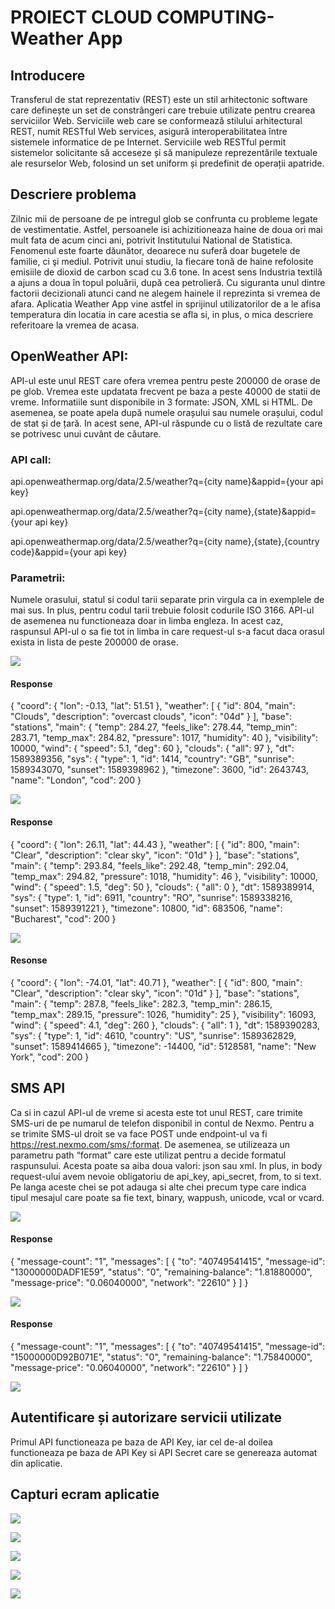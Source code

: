 # PROIECT CLOUD COMPUTING- Weather App

## Introducere

Transferul de stat reprezentativ (REST) este un stil arhitectonic software care definește un set de constrângeri care trebuie utilizate pentru crearea serviciilor Web. Serviciile web care se conformează stilului arhitectural REST, numit RESTful Web services, asigură interoperabilitatea între sistemele informatice de pe Internet. Serviciile web RESTful permit sistemelor solicitante să acceseze și să manipuleze reprezentările textuale ale resurselor Web, folosind un set uniform și predefinit de operații apatride. 

## Descriere problema

Zilnic mii de persoane de pe intregul glob se confrunta cu probleme legate de vestimentatie. Astfel, persoanele isi achizitioneaza haine de doua ori mai mult fata de acum cinci ani, potrivit Institutului National de Statistica. Fenomenul este foarte dăunător, deoarece nu suferă doar bugetele de familie, ci şi mediul. Potrivit unui studiu, la fiecare tonă de haine refolosite emisiile de dioxid de carbon scad cu 3.6 tone. In acest sens Industria textilă a ajuns a doua în topul poluării, după cea petrolieră. 
Cu siguranta unul dintre factorii decizionali atunci cand ne alegem hainele il reprezinta si vremea de afara. Aplicatia Weather App vine astfel in sprijinul utilizatorilor de a le afisa temperatura din locatia in care acestia se afla si, in plus, o mica descriere referitoare la vremea de acasa.

## OpenWeather API: 

API-ul este unul REST care ofera vremea pentru peste 200000 de orase de pe glob. Vremea este updatata frecvent pe baza a peste 40000 de statii de vreme.
Informatiile sunt disponibile in 3 formate: JSON, XML si HTML. De asemenea, se poate apela după numele orașului sau numele orașului, codul de stat și de țară. In acest sene, API-ul răspunde cu o listă de rezultate care se potrivesc unui cuvânt de căutare.

 ### API call: 
api.openweathermap.org/data/2.5/weather?q={city name}&appid={your api key}

api.openweathermap.org/data/2.5/weather?q={city name},{state}&appid={your api key}

api.openweathermap.org/data/2.5/weather?q={city name},{state},{country code}&appid={your api  key}

### Parametrii:

Numele orasului, statul si codul tarii separate prin virgula ca in exemplele de mai sus. In plus, pentru codul tarii trebuie folosit codurile ISO 3166. 
API-ul de asemenea nu functioneaza doar in limba engleza. In acest caz, raspunsul API-ul o sa fie tot in limba in care request-ul s-a facut daca orasul exista in lista de peste 200000 de orase.

![](https://user-images.githubusercontent.com/43813156/81852789-411e6280-9564-11ea-9ecb-8ab11b28501a.PNG)

#### Response
{
    "coord": {
        "lon": -0.13,
        "lat": 51.51
    },
    "weather": [
        {
            "id": 804,
            "main": "Clouds",
            "description": "overcast clouds",
            "icon": "04d"
        }
    ],
    "base": "stations",
    "main": {
        "temp": 284.27,
        "feels_like": 278.44,
        "temp_min": 283.71,
        "temp_max": 284.82,
        "pressure": 1017,
        "humidity": 40
    },
    "visibility": 10000,
    "wind": {
        "speed": 5.1,
        "deg": 60
    },
    "clouds": {
        "all": 97
    },
    "dt": 1589389356,
    "sys": {
        "type": 1,
        "id": 1414,
        "country": "GB",
        "sunrise": 1589343070,
        "sunset": 1589398962
    },
    "timezone": 3600,
    "id": 2643743,
    "name": "London",
    "cod": 200
}

![](https://user-images.githubusercontent.com/43813156/81852792-411e6280-9564-11ea-9c3e-06cc18eb74e1.PNG)

#### Response
{
    "coord": {
        "lon": 26.11,
        "lat": 44.43
    },
    "weather": [
        {
            "id": 800,
            "main": "Clear",
            "description": "clear sky",
            "icon": "01d"
        }
    ],
    "base": "stations",
    "main": {
        "temp": 293.84,
        "feels_like": 292.48,
        "temp_min": 292.04,
        "temp_max": 294.82,
        "pressure": 1018,
        "humidity": 46
    },
    "visibility": 10000,
    "wind": {
        "speed": 1.5,
        "deg": 50
    },
    "clouds": {
        "all": 0
    },
    "dt": 1589389914,
    "sys": {
        "type": 1,
        "id": 6911,
        "country": "RO",
        "sunrise": 1589338216,
        "sunset": 1589391221
    },
    "timezone": 10800,
    "id": 683506,
    "name": "Bucharest",
    "cod": 200
}

![](https://user-images.githubusercontent.com/43813156/81852795-411e6280-9564-11ea-8dc3-99bc8674e58f.PNG)

#### Resonse
{
    "coord": {
        "lon": -74.01,
        "lat": 40.71
    },
    "weather": [
        {
            "id": 800,
            "main": "Clear",
            "description": "clear sky",
            "icon": "01d"
        }
    ],
    "base": "stations",
    "main": {
        "temp": 287.8,
        "feels_like": 282.3,
        "temp_min": 286.15,
        "temp_max": 289.15,
        "pressure": 1026,
        "humidity": 25
    },
    "visibility": 16093,
    "wind": {
        "speed": 4.1,
        "deg": 260
    },
    "clouds": {
        "all": 1
    },
    "dt": 1589390283,
    "sys": {
        "type": 1,
        "id": 4610,
        "country": "US",
        "sunrise": 1589362829,
        "sunset": 1589414665
    },
    "timezone": -14400,
    "id": 5128581,
    "name": "New York",
    "cod": 200
}

## SMS API

Ca si in cazul API-ul de vreme si acesta este tot unul REST, care trimite SMS-uri de pe numarul de telefon disponibil in contul de Nexmo.
Pentru a se trimite SMS-ul droit se va face POST unde endpoint-ul va fi https://rest.nexmo.com/sms/:format.
De asemenea, se utilizeaza un parametru path “format” care este utilizat pentru a decide formatul raspunsului. Acesta poate sa aiba doua valori: json sau xml.
In plus, in body request-ului avem nevoie obligatoriu de api_key, api_secret, from, to si text. Pe langa aceste chei se pot adauga si alte chei precum  type care indica tipul mesajul care poate sa fie text, binary, wappush, unicode, vcal or vcard.

![](https://user-images.githubusercontent.com/43813156/81852797-41b6f900-9564-11ea-9f30-7e926fe3d0af.PNG)

#### Response
{
    "message-count": "1",
    "messages": [
        {
            "to": "40749541415",
            "message-id": "13000000DADF1E59",
            "status": "0",
            "remaining-balance": "1.81880000",
            "message-price": "0.06040000",
            "network": "22610"
        }
    ]
}

![](https://user-images.githubusercontent.com/43813156/81852798-41b6f900-9564-11ea-8c02-53f388271fa9.PNG)

#### Response
{
    "message-count": "1",
    "messages": [
        {
            "to": "40749541415",
            "message-id": "15000000D92B071E",
            "status": "0",
            "remaining-balance": "1.75840000",
            "message-price": "0.06040000",
            "network": "22610"
        }
    ]
}

![](https://user-images.githubusercontent.com/43813156/81856333-51850c00-9569-11ea-8ed6-9f32d263be13.jpg)

## Autentificare și autorizare servicii utilizate

Primul API functioneaza pe baza de API Key, iar cel de-al doilea functioneaza pe baza de API Key si API Secret care se genereaza automat din aplicatie.

## Capturi ecram aplicatie

![](https://user-images.githubusercontent.com/43813156/81852800-424f8f80-9564-11ea-813a-3d0a795d5489.PNG)

![](https://user-images.githubusercontent.com/43813156/81852801-424f8f80-9564-11ea-9de6-9069c70914a6.PNG)

![](https://user-images.githubusercontent.com/43813156/81852802-42e82600-9564-11ea-8313-100910fc64cc.PNG)

![](https://user-images.githubusercontent.com/43813156/81852804-42e82600-9564-11ea-89a0-1d6b53538813.PNG)

![](https://user-images.githubusercontent.com/43813156/81852805-42e82600-9564-11ea-852c-18e2bcc94a01.PNG)
